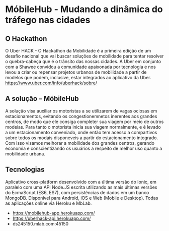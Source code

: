 MóbileHub - Mudando a dinâmica do tráfego nas cidades
=======================================

## O Hackathon
O Uber HACK - O Hackathon da Mobilidade é a primeira edição de um desafio nacional que vai buscar soluções de mobilidade para tentar resolver o quebra-cabeça que é o trânsito das nossas cidades. 
A Uber em conjunto com a Shawee convidou a comunidade apaixonada por tecnologia e nos levou a criar ou repensar projetos urbanos de mobilidade a partir de modelos que podem, inclusive, estar integrados ao aplicativo da Uber.
https://www.uber.com/info/uberhack/sobre/

## A solução – MóbileHub
A solução visa auxiliar os motoristas a se utilizarem de vagas ociosas em estacionamentos, evitando os congestionemnetos inerentes aos grandes centros, de modo que ele consiga completer sua viagem por meio de outros modeias. 
Para tanto o motorista inicia sua viagem normalmente, e é levado a um estacionamento conveniado, onde então tem acesso a compartivos sobre todos os modais disponeveis a partir do estacionamento integrado.
Com isso visamos melhorar a mobilidade dos grandes centros, gerando economia e conscientizando os usuários a respeito de melhor uso quanto a mobilidade urbana.

## Tecnologias
Aplicativo cross-platform desenvolvido com a última versão do Ionic, em paralelo com uma API Node.JS escrita utilizando as mais últimas versões do EcmaScript (ES6, ES7), com persistências de dados em um banco MongoDB. Disponível para Android, iOS e Web (Mobile e Desktop).
Todas as aplicações online via Heroku e MbLab.
* https://mobilehub-app.herokuapp.com/
* https://uberhack-api.herokuapp.com/
* ds245150.mlab.com:45150
